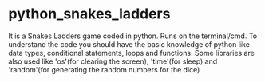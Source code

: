# python_snakes_ladders
It is a Snakes Ladders game coded in python.
Runs on the terminal/cmd.
To understand the code you should have the basic knowledge of python like data types, conditional statements, loops and functions.
Some libraries are also used like 'os'(for clearing the screen), 'time'(for sleep) and 'random'(for generating the random numbers for the dice)
